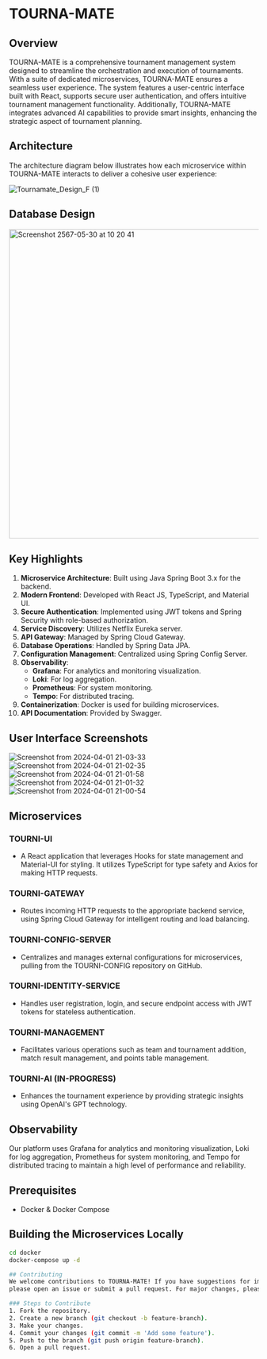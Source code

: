 # TOURNA-MATE

## Overview

TOURNA-MATE is a comprehensive tournament management system designed to streamline the orchestration and execution of tournaments. With a suite of dedicated microservices, TOURNA-MATE ensures a seamless user experience. The system features a user-centric interface built with React, supports secure user authentication, and offers intuitive tournament management functionality. Additionally, TOURNA-MATE integrates advanced AI capabilities to provide smart insights, enhancing the strategic aspect of tournament planning.

## Architecture

The architecture diagram below illustrates how each microservice within TOURNA-MATE interacts to deliver a cohesive user experience:

![Tournamate_Design_F (1)](https://github.com/raju4789/tourna-mate/assets/9479811/6a9b1fef-e624-44a6-9c6b-e8f50a9fe05d)

## Database Design

<img width="623" alt="Screenshot 2567-05-30 at 10 20 41" src="https://github.com/raju4789/tourna-mate/assets/9479811/f062c36f-7f68-4826-a5fe-39e72e3bf287">


## Key Highlights

1. **Microservice Architecture**: Built using Java Spring Boot 3.x for the backend.
2. **Modern Frontend**: Developed with React JS, TypeScript, and Material UI.
3. **Secure Authentication**: Implemented using JWT tokens and Spring Security with role-based authorization.
4. **Service Discovery**: Utilizes Netflix Eureka server.
5. **API Gateway**: Managed by Spring Cloud Gateway.
6. **Database Operations**: Handled by Spring Data JPA.
7. **Configuration Management**: Centralized using Spring Config Server.
8. **Observability**: 
   - **Grafana**: For analytics and monitoring visualization.
   - **Loki**: For log aggregation.
   - **Prometheus**: For system monitoring.
   - **Tempo**: For distributed tracing.
9. **Containerization**: Docker is used for building microservices.
10. **API Documentation**: Provided by Swagger.

## User Interface Screenshots

![Screenshot from 2024-04-01 21-03-33](https://github.com/raju4789/tourna-mate/assets/9479811/ec8ad075-182a-443f-8455-c382791b893b)
![Screenshot from 2024-04-01 21-02-35](https://github.com/raju4789/tourna-mate/assets/9479811/5dd5c7fc-768e-4616-9824-9b2315bc8661)
![Screenshot from 2024-04-01 21-01-58](https://github.com/raju4789/tourna-mate/assets/9479811/8c7d8cba-e109-4893-9770-6a2544baf064)
![Screenshot from 2024-04-01 21-01-32](https://github.com/raju4789/tourna-mate/assets/9479811/406f78d1-26ea-4834-902d-5c9a04e5552a)
![Screenshot from 2024-04-01 21-00-54](https://github.com/raju4789/tourna-mate/assets/9479811/4e366d35-572f-4279-9c00-1b953a0a5342)

## Microservices

### TOURNI-UI

- A React application that leverages Hooks for state management and Material-UI for styling. It utilizes TypeScript for type safety and Axios for making HTTP requests.

### TOURNI-GATEWAY

- Routes incoming HTTP requests to the appropriate backend service, using Spring Cloud Gateway for intelligent routing and load balancing.

### TOURNI-CONFIG-SERVER

- Centralizes and manages external configurations for microservices, pulling from the TOURNI-CONFIG repository on GitHub.

### TOURNI-IDENTITY-SERVICE

- Handles user registration, login, and secure endpoint access with JWT tokens for stateless authentication.

### TOURNI-MANAGEMENT

- Facilitates various operations such as team and tournament addition, match result management, and points table management.

### TOURNI-AI (IN-PROGRESS)

- Enhances the tournament experience by providing strategic insights using OpenAI's GPT technology.

## Observability

Our platform uses Grafana for analytics and monitoring visualization, Loki for log aggregation, Prometheus for system monitoring, and Tempo for distributed tracing to maintain a high level of performance and reliability.

## Prerequisites

- Docker & Docker Compose

## Building the Microservices Locally

```bash
cd docker
docker-compose up -d

## Contributing
We welcome contributions to TOURNA-MATE! If you have suggestions for improvements or have found a bug,
please open an issue or submit a pull request. For major changes, please open an issue first to discuss what you would like to change.

### Steps to Contribute
1. Fork the repository.
2. Create a new branch (git checkout -b feature-branch).
3. Make your changes.
4. Commit your changes (git commit -m 'Add some feature').
5. Push to the branch (git push origin feature-branch).
6. Open a pull request.
